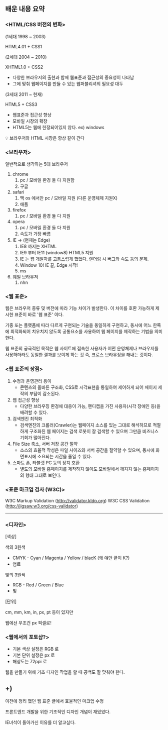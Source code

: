 ## 배운 내용 요약
### <HTML/CSS 버전의 변화>

(1세대 1998 ~ 2003)

HTML4.01 + CSS1

(2세대 2004 ~ 2010)

XHTML1.0 + CSS2

- 다양한 브라우저의 출현과 함께 웹표준과 접근성의 중요성이 나타남
- 그에 맞춰 웹페이지를 만들 수 있는 웹퍼블리셔의 필요성 대두

(3세대 2011 ~ 현재)

HTML5 + CSS3

- 웹표준과 접근성 향상
- 모바일 시장의 확장
- HTML5는 웹에 한정되어있지 않다. ex) windows

<aside>
💡 브라우저와 HTML 시장은 항상 같이 간다

</aside>

### <브라우저>

일반적으로 생각하는 5대 브라우저

1. chrome
    1. pc / 모바일 환경 둘 다 지원함
    2. 구글
2. safari
    1. 맥 os 에서만 pc / 모바일 지원 (다른 운영체제 지원X)
    2. 애플
3. firefox
    1. pc / 모바일 환경 둘 다 지원
4. opera
    1. pc / 모바일 환경 둘 다 지원
    2. 속도가 가장 빠름
5. IE → (현재는 Edge)
    1. IE8 까지는 XHTML
    2. IE9 부터 IE11 (window8) HTML5 지원
    3. IE 는 웹 개발자를 고통스럽게 했었다. 렌더링 시 버그와 속도 등의 문제.
    4. Window 10! IE 끝, Edge 시작!
    5. ms
6. 웨일 브라우저
    1. nhn
    

### <웹 표준>

웹은 브라우저 종류 및 버전에 따라 기능 차이가 발생한다. 이 차이를 호환 가능하게 제시한 표준이 바로 '웹 표준' 이다. 

기종 또는 플랫폼에 따라 다르게 구현되는 기술을 동일하게 구현하고, 동시에 어느 한쪽에 최적화되어 치우치지 않도록 공통요소를 사용하여 웹 페이지를 제작하는 기법을 의미한다.

웹 표준의 궁극적인 목적은 웹 사이트에 접속한 사용자가 어떤 운영체제나 브라우저를 사용하더라도 동일한 결과를 보이게 하는 것 즉, 크로스 브라우징을 해내는 것이다.

### <웹 표준의 장점>

1. 수정과 운영관리 용이
    - 콘텐츠의 올바른 구조화, CSS로 시각표현을 통일하여 제어하게 되어 페이지 제작의 부담이 감소된다.
2. 웹 접근성 향상
    - 다양한 브라우징 환경에 대응이 가능, 핸디캡을 가진 사용자(시각 장애인 등)을 배려할 수 있다.
3. 검색엔진 최적화
    - 검색엔진의 크롤러(Crawler)는 웹페이지 소스를 있는 그대로 해석하므로 적절하게 구조화된 웹 페이지는 검색 로봇이 잘 검색할 수 있으며 그만큼 비즈니스 기회가 많아진다.
4. File Size 축소, 서버 저장 공간 절약
    - 소스의 효율적 작성은 파일 사이즈와 서버 공간을 절약할 수 있으며, 동시에 화면표시에 소요되는 시간을 줄일 수 있다.
5. 스마트 폰, 타블렛 PC 등의 장치 호환
    - 별도의 모바일 홈페이지를 제작하지 않아도 모바일에서 깨지지 않는 홈페이지의 형태 그대로 보인다.

### <표준 마크업 검사 (W3C)>

W3C Markup Validation (http://validator.kldp.org)
W3C CSS Validation (http://jigsaw.w3.org/css-validator)

---

### <디자인>

[색상]

색의 3원색 

- CMYK - Cyan / Magenta / Yellow / blacK (왜 얘만 끝이 K?)
- 염료

빛의 3원색

- RGB - Red / Green / Blue
- 빛

[단위]

cm, mm, km, in, px, pt 등이 있지만

웹에선 무조건 px 픽셀로!


### <웹에서의 포토샵?>

- 기본 색상 설정은 RGB 로
- 기본 단위 설정은 px 로
- 해상도는 72ppi 로

웹을 만들기 위해 기초 디자인 작업을 할 때 공백도 잘 맞춰야 한다.

## +)

이전에 정리 했던 웹 표준 글에서 효율적인 마크업 수정

프론트엔드 개발을 위한 기초적인 디자인 개념이 재밌었다.

IE녀석이 돌아가신 이유를 더 알고싶다.
